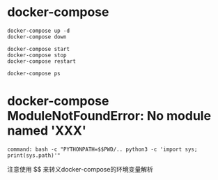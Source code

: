# docker-compose
```
docker-compose up -d
docker-compose down

docker-compose start
docker-compose stop
docker-compose restart

docker-compose ps
```
# docker-compose  ModuleNotFoundError: No module named 'XXX'
```
command: bash -c "PYTHONPATH=$$PWD/.. python3 -c 'import sys; print(sys.path)'"
```
注意使用 $$ 来转义docker-compose的环境变量解析



